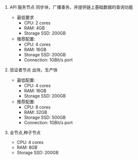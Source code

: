
1. API 服务节点  同步块，广播事务，并提供链上基础数据的查询功能
    - 最低要求
        * CPU: 2 cores
        * RAM: 4GB
        * Storage SSD: 200GB
    - 推荐配置:
        * CPU: 4 cores
        * RAM: 16GB
        * Storage SSD: 200GB
        * Connection: 1GBit/s port

2. 验证者节点 出块，生产快
    - 最低配置:
        * CPU: 4 cores
        * RAM: 16GB
        * Storage SSD: 200GB
    - 推荐配置:
        * CPU: 8 cores
        * RAM: 32GB
        * Storage SSD: 500GB
        * Connection: 1GBit/s port
3. 全节点,种子节点
    * CPU: 4 cores
    * RAM: 8GB
    * Storage SSD: 200GB